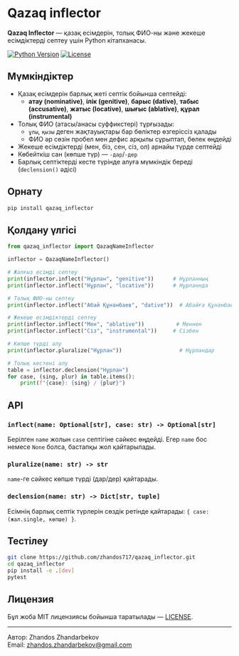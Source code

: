 # Qazaq inflector

**Qazaq Inflector** — қазақ есімдерін, толық ФИО-ны және жекеше есімдіктерді септеу үшін Python кітапханасы.

[![Python Version](https://img.shields.io/badge/python-3.6%2B-blue)](https://www.python.org/)
[![License](https://img.shields.io/badge/license-MIT-green)](https://opensource.org/licenses/MIT)

## Мүмкіндіктер

- Қазақ есімдерін барлық жеті септік бойынша септейді:
  - **атау (nominative)**, **ілік (genitive)**, **барыс (dative)**, **табыс (accusative)**, **жатыс (locative)**, **шығыс (ablative)**, **құрал (instrumental)**
- Толық ФИО (атасы/анасы суффикстері) тұрғызады:
  - `ұлы`, `қызы` деген жақтауықтары бар бөліктер өзгеріссіз қалады
  - ФИО әр сөзін пробел мен дефис арқылы сұрыптап, бөлек өңдейді
- Жекеше есімдіктерді (мен, біз, сен, сіз, ол) арнайы түрде септейді
- Көбейткіш сан (көпше түр) — `-дар`/`-дер`
- Барлық септіктерді кесте түрінде алуға мүмкіндік береді (`declension()` әдісі)

## Орнату

```bash
pip install qazaq_inflector
```

## Қолдану үлгісі

```python
from qazaq_inflector import QazaqNameInflector

inflector = QazaqNameInflector()

# Жалғыз есімді септеу
print(inflector.inflect("Нұрлан", "genitive"))      # Нұрланның
print(inflector.inflect("Нұрлан", "locative"))      # Нұрланнда

# Толық ФИО-ны септеу
print(inflector.inflect("Абай Құнанбаев", "dative"))  # Абайға Құнанбаевге

# Жекеше есімдіктерді септеу
print(inflector.inflect("Мен", "ablative"))          # Меннен
print(inflector.inflect("Сіз", "instrumental"))     # Сізбен

# Көпше түрді алу
print(inflector.pluralize("Нұрлан"))                  # Нұрландар

# Толық кестені алу
table = inflector.declension("Нұрлан")
for case, (sing, plur) in table.items():
    print(f"{case}: {sing} / {plur}")
```

## API

### `inflect(name: Optional[str], case: str) -> Optional[str]`
Берілген `name` жолын `case` септігіне сәйкес өңдейді. Егер `name` бос немесе `None` болса, бастапқы жол қайтарылады.

### `pluralize(name: str) -> str`
`name`-ге сәйкес көпше түрді (дар/дер) қайтарады.

### `declension(name: str) -> Dict[str, tuple]`
Есімнің барлық септік түрлерін сөздік ретінде қайтарады: `{ case: (жал.single, көпше) }`.

## Тестілеу

```bash
git clone https://github.com/zhandos717/qazaq_inflector.git
cd qazaq_inflector
pip install -e .[dev]
pytest
```

## Лицензия

Бұл жоба MIT лицензиясы бойынша таратылады — [LICENSE](LICENSE).

---

Автор: Zhandos Zhandarbekov  
Email: zhandos.zhandarbekov@gmail.com

